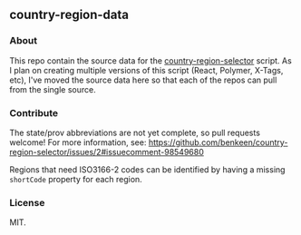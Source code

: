 ## country-region-data 

### About

This repo contain the source data for the [country-region-selector](https://github.com/benkeen/country-region-selector) 
script. As I plan on creating multiple versions of this script (React, Polymer, X-Tags, etc), I've moved the source 
data here so that each of the repos can pull from the single source. 

### Contribute

The state/prov abbreviations are not yet complete, so pull requests welcome! For more information, see:
https://github.com/benkeen/country-region-selector/issues/2#issuecomment-98549680

Regions that need ISO3166-2 codes can be identified by having a missing `shortCode` property for each region.

### License

MIT.
